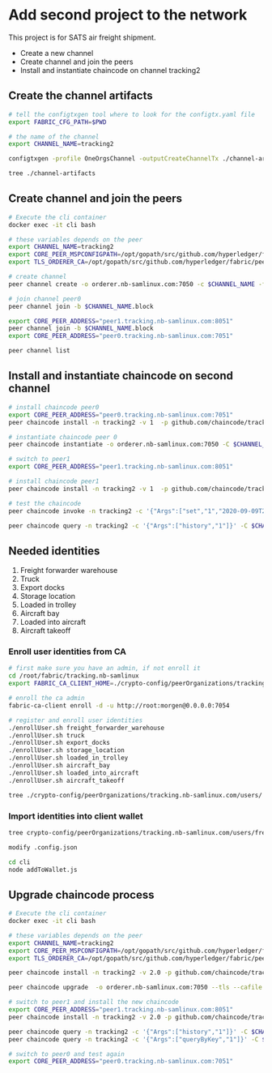 # Add second project to the network
This project is for SATS air freight shipment.

- Create a new channel
- Create channel and join the peers
- Install and instantiate chaincode on channel tracking2


## Create the channel artifacts

```bash
# tell the configtxgen tool where to look for the configtx.yaml file
export FABRIC_CFG_PATH=$PWD

# the name of the channel
export CHANNEL_NAME=tracking2 

configtxgen -profile OneOrgsChannel -outputCreateChannelTx ./channel-artifacts/channel_$CHANNEL_NAME.tx -channelID $CHANNEL_NAME

tree ./channel-artifacts
```

## Create channel and join the peers

```bash
# Execute the cli container
docker exec -it cli bash

# these variables depends on the peer
export CHANNEL_NAME=tracking2 
export CORE_PEER_MSPCONFIGPATH=/opt/gopath/src/github.com/hyperledger/fabric/peer/crypto/peerOrganizations/tracking.nb-samlinux.com/users/Admin@tracking.nb-samlinux.com/msp
export TLS_ORDERER_CA=/opt/gopath/src/github.com/hyperledger/fabric/peer/crypto/ordererOrganizations/nb-samlinux.com/tlsca/tlsca.nb-samlinux.com-cert.pem

# create channel
peer channel create -o orderer.nb-samlinux.com:7050 -c $CHANNEL_NAME -f ./channel-artifacts/channel_$CHANNEL_NAME.tx --tls --cafile $TLS_ORDERER_CA 

# join channel peer0
peer channel join -b $CHANNEL_NAME.block  

export CORE_PEER_ADDRESS="peer1.tracking.nb-samlinux.com:8051"
peer channel join -b $CHANNEL_NAME.block
export CORE_PEER_ADDRESS="peer0.tracking.nb-samlinux.com:7051"

peer channel list
```

## Install and instantiate chaincode on second channel
```bash
# install chaincode peer0
export CORE_PEER_ADDRESS="peer0.tracking.nb-samlinux.com:7051"
peer chaincode install -n tracking2 -v 1  -p github.com/chaincode/tracking2 

# instantiate chaincode peer 0
peer chaincode instantiate -o orderer.nb-samlinux.com:7050 -C $CHANNEL_NAME -n tracking2  -v 1 -c '{"Args":[]}' --tls --cafile $TLS_ORDERER_CA 

# switch to peer1
export CORE_PEER_ADDRESS="peer1.tracking.nb-samlinux.com:8051"

# install chaincode peer1
peer chaincode install -n tracking2 -v 1  -p github.com/chaincode/tracking2  

# test the chaincode
peer chaincode invoke -n tracking2 -c '{"Args":["set","1","2020-09-09T23:00:00.000Z"]}' -C $CHANNEL_NAME --tls --cafile $TLS_ORDERER_CA 

peer chaincode query -n tracking2 -c '{"Args":["history","1"]}' -C $CHANNEL_NAME | jq '.'

```

## Needed identities

1. Freight forwarder warehouse
2. Truck
3. Export docks
4. Storage location
5. Loaded in trolley
6. Aircraft bay
7. Loaded into aircraft
8. Aircraft takeoff

### Enroll user identities from CA

```bash
# first make sure you have an admin, if not enroll it
cd /root/fabric/tracking.nb-samlinux
export FABRIC_CA_CLIENT_HOME=./crypto-config/peerOrganizations/tracking.nb-samlinux.com/ca/

# enroll the ca admin
fabric-ca-client enroll -d -u http://root:morgen@0.0.0.0:7054 

# register and enroll user identities
./enrollUser.sh freight_forwarder_warehouse
./enrollUser.sh truck
./enrollUser.sh export_docks
./enrollUser.sh storage_location
./enrollUser.sh loaded_in_trolley
./enrollUser.sh aircraft_bay
./enrollUser.sh loaded_into_aircraft
./enrollUser.sh aircraft_takeoff

tree ./crypto-config/peerOrganizations/tracking.nb-samlinux.com/users/
```

### Import identities into client wallet

```bash
tree crypto-config/peerOrganizations/tracking.nb-samlinux.com/users/freight_forwarder_warehouse/

modify .config.json

cd cli 
node addToWallet.js
```

## Upgrade chaincode process

```bash
# Execute the cli container
docker exec -it cli bash

# these variables depends on the peer
export CHANNEL_NAME=tracking2 
export CORE_PEER_MSPCONFIGPATH=/opt/gopath/src/github.com/hyperledger/fabric/peer/crypto/peerOrganizations/tracking.nb-samlinux.com/users/Admin@tracking.nb-samlinux.com/msp
export TLS_ORDERER_CA=/opt/gopath/src/github.com/hyperledger/fabric/peer/crypto/ordererOrganizations/nb-samlinux.com/tlsca/tlsca.nb-samlinux.com-cert.pem

peer chaincode install -n tracking2 -v 2.0 -p github.com/chaincode/tracking2-1

peer chaincode upgrade  -o orderer.nb-samlinux.com:7050 --tls --cafile $TLS_ORDERER_CA -C $CHANNEL_NAME -n tracking2 -v 2.0 -c '{"Args":[""]}'

# switch to peer1 and install the new chaincode
export CORE_PEER_ADDRESS="peer1.tracking.nb-samlinux.com:8051"
peer chaincode install -n tracking2 -v 2.0 -p github.com/chaincode/tracking2-1

peer chaincode query -n tracking2 -c '{"Args":["history","1"]}' -C $CHANNEL_NAME | jq '.'
peer chaincode query -n tracking2 -c '{"Args":["queryByKey","1"]}' -C $CHANNEL_NAME | jq '.'

# switch to peer0 and test again
export CORE_PEER_ADDRESS="peer0.tracking.nb-samlinux.com:7051"

```

